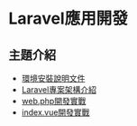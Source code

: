 # Laravel應用開發

## 主題介紹
- [環境安裝說明文件](https://github.com/shawnhuang125/laravel/blob/main/environment_configuration.md)
- [Laravel專案架構介紹](https://github.com/shawnhuang125/laravel/blob/main/laravel_framwork.md)
- [web.php開發實戰]()
- [index.vue開發實戰]()







